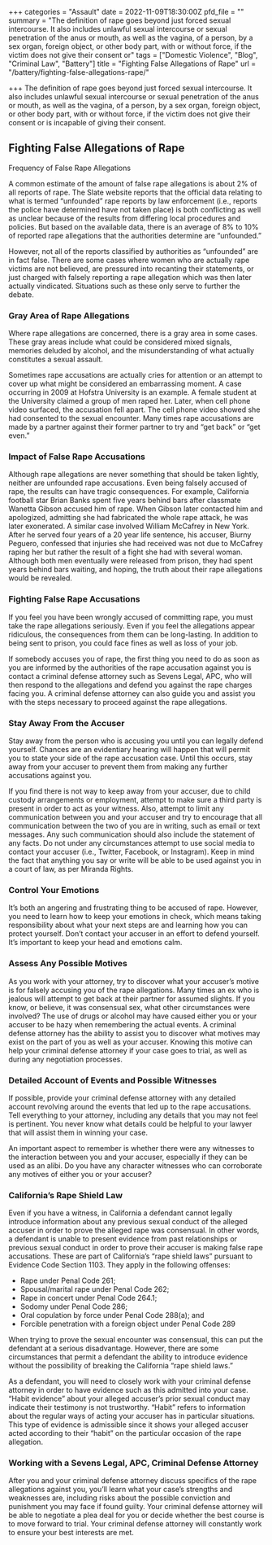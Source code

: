 +++
categories = "Assault"
date = 2022-11-09T18:30:00Z
pfd_file = ""
summary = "The definition of rape goes beyond just forced sexual intercourse. It also includes unlawful sexual intercourse or sexual penetration of the anus or mouth, as well as the vagina, of a person, by a sex organ, foreign object, or other body part, with or without force, if the victim does not give their consent or"
tags = ["Domestic Violence", "Blog", "Criminal Law", "Battery"]
title = "Fighting False Allegations of Rape"
url = "/battery/fighting-false-allegations-rape/"

+++
The definition of rape goes beyond just forced sexual intercourse. It also includes unlawful sexual intercourse or sexual penetration of the anus or mouth, as well as the vagina, of a person, by a sex organ, foreign object, or other body part, with or without force, if the victim does not give their consent or is incapable of giving their consent.

## Fighting False Allegations of Rape

Frequency of False Rape Allegations

A common estimate of the amount of false rape allegations is about 2% of all reports of rape. The Slate website reports that the official data relating to what is termed “unfounded” rape reports by law enforcement (i.e., reports the police have determined have not taken place) is both conflicting as well as unclear because of the results from differing local procedures and policies. But based on the available data, there is an average of 8% to 10% of reported rape allegations that the authorities determine are “unfounded.”

However, not all of the reports classified by authorities as “unfounded” are in fact false. There are some cases where women who are actually rape victims are not believed, are pressured into recanting their statements, or just charged with falsely reporting a rape allegation which was then later actually vindicated. Situations such as these only serve to further the debate.

### Gray Area of Rape Allegations

Where rape allegations are concerned, there is a gray area in some cases. These gray areas include what could be considered mixed signals, memories deluded by alcohol, and the misunderstanding of what actually constitutes a sexual assault.

Sometimes rape accusations are actually cries for attention or an attempt to cover up what might be considered an embarrassing moment. A case occurring in 2009 at Hofstra University is an example. A female student at the University claimed a group of men raped her. Later, when cell phone video surfaced, the accusation fell apart. The cell phone video showed she had consented to the sexual encounter. Many times rape accusations are made by a partner against their former partner to try and “get back” or “get even.”

### Impact of False Rape Accusations

Although rape allegations are never something that should be taken lightly, neither are unfounded rape accusations. Even being falsely accused of rape, the results can have tragic consequences. For example, California football star Brian Banks spent five years behind bars after classmate Wanetta Gibson accused him of rape. When Gibson later contacted him and apologized, admitting she had fabricated the whole rape attack, he was later exonerated. A similar case involved William McCafrey in New York. After he served four years of a 20 year life sentence, his accuser, Biurny Peguero, confessed that injuries she had received was not due to McCafrey raping her but rather the result of a fight she had with several woman. Although both men eventually were released from prison, they had spent years behind bars waiting, and hoping, the truth about their rape allegations would be revealed.

### Fighting False Rape Accusations

If you feel you have been wrongly accused of committing rape, you must take the rape allegations seriously. Even if you feel the allegations appear ridiculous, the consequences from them can be long-lasting. In addition to being sent to prison, you could face fines as well as loss of your job.

If somebody accuses you of rape, the first thing you need to do as soon as you are informed by the authorities of the rape accusation against you is contact a criminal defense attorney such as Sevens Legal, APC, who will then respond to the allegations and defend you against the rape charges facing you. A criminal defense attorney can also guide you and assist you with the steps necessary to proceed against the rape allegations.

### Stay Away From the Accuser

Stay away from the person who is accusing you until you can legally defend yourself. Chances are an evidentiary hearing will happen that will permit you to state your side of the rape accusation case. Until this occurs, stay away from your accuser to prevent them from making any further accusations against you.

If you find there is not way to keep away from your accuser, due to child custody arrangements or employment, attempt to make sure a third party is present in order to act as your witness. Also, attempt to limit any communication between you and your accuser and try to encourage that all communication between the two of you are in writing, such as email or text messages. Any such communication should also include the statement of any facts. Do not under any circumstances attempt to use social media to contact your accuser (i.e., Twitter, Facebook, or Instagram). Keep in mind the fact that anything you say or write will be able to be used against you in a court of law, as per Miranda Rights.

### Control Your Emotions

It’s both an angering and frustrating thing to be accused of rape. However, you need to learn how to keep your emotions in check, which means taking responsibility about what your next steps are and learning how you can protect yourself. Don’t contact your accuser in an effort to defend yourself. It’s important to keep your head and emotions calm.

### Assess Any Possible Motives

As you work with your attorney, try to discover what your accuser’s motive is for falsely accusing you of the rape allegations. Many times an ex who is jealous will attempt to get back at their partner for assumed slights. If you know, or believe, it was consensual sex, what other circumstances were involved? The use of drugs or alcohol may have caused either you or your accuser to be hazy when remembering the actual events. A criminal defense attorney has the ability to assist you to discover what motives may exist on the part of you as well as your accuser. Knowing this motive can help your criminal defense attorney if your case goes to trial, as well as during any negotiation processes.

### Detailed Account of Events and Possible Witnesses

If possible, provide your criminal defense attorney with any detailed account revolving around the events that led up to the rape accusations. Tell everything to your attorney, including any details that you may not feel is pertinent. You never know what details could be helpful to your lawyer that will assist them in winning your case.

An important aspect to remember is whether there were any witnesses to the interaction between you and your accuser, especially if they can be used as an alibi. Do you have any character witnesses who can corroborate any motives of either you or your accuser?

### California’s Rape Shield Law

Even if you have a witness, in California a defendant cannot legally introduce information about any previous sexual conduct of the alleged accuser in order to prove the alleged rape was consensual. In other words, a defendant is unable to present evidence from past relationships or previous sexual conduct in order to prove their accuser is making false rape accusations. These are part of California’s “rape shield laws” pursuant to Evidence Code Section 1103. They apply in the following offenses:

* Rape under Penal Code 261;
* Spousal/marital rape under Penal Code 262;
* Rape in concert under Penal Code 264.1;
* Sodomy under Penal Code 286;
* Oral copulation by force under Penal Code 288(a); and
* Forcible penetration with a foreign object under Penal Code 289

When trying to prove the sexual encounter was consensual, this can put the defendant at a serious disadvantage. However, there are some circumstances that permit a defendant the ability to introduce evidence without the possibility of breaking the California “rape shield laws.”

As a defendant, you will need to closely work with your criminal defense attorney in order to have evidence such as this admitted into your case. “Habit evidence” about your alleged accuser’s prior sexual conduct may indicate their testimony is not trustworthy. “Habit” refers to information about the regular ways of acting your accuser has in particular situations. This type of evidence is admissible since it shows your alleged accuser acted according to their “habit” on the particular occasion of the rape allegation.

### Working with a Sevens Legal, APC, Criminal Defense Attorney

After you and your criminal defense attorney discuss specifics of the rape allegations against you, you’ll learn what your case’s strengths and weaknesses are, including risks about the possible conviction and punishment you may face if found guilty. Your criminal defense attorney will be able to negotiate a plea deal for you or decide whether the best course is to move forward to trial. Your criminal defense attorney will constantly work to ensure your best interests are met.